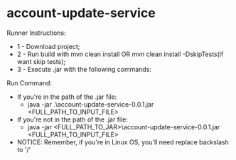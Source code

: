 # account-update-service

Runner Instructions:
 * 1 - Download project;
 * 2 - Run build with mvn clean install OR mvn clean install -DskipTests(if want skip tests);
 * 3 - Execute .jar with the following commands:

Run Command:
* If you're in the path of the .jar file:
    * java -jar .\account-update-service-0.0.1.jar <FULL_PATH_TO_INPUT_FILE>
* If you're not in the path of the .jar file:
    * java -jar <FULL_PATH_TO_JAR>\account-update-service-0.0.1.jar <FULL_PATH_TO_INPUT_FILE>
* NOTICE: Remember, if you're in Linux OS, you'll need replace backslash to '/'
    
